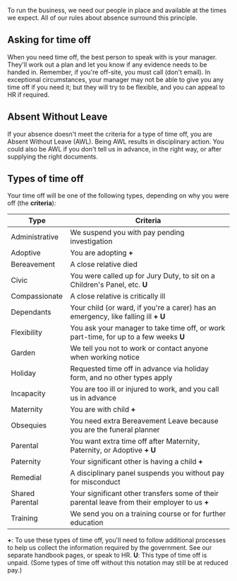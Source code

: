 To run the business, we need our people in place and available at the times we expect. All of our rules about absence surround this principle.

## Asking for time off

When you need time off, the best person to speak with is your manager. They'll work out a plan and let you know if any evidence needs to be handed in. Remember, if you're off-site, you must call (don't email). In exceptional circumstances, your manager may not be able to give you any time off if you need it; but they will try to be flexible, and you can appeal to HR if required.

## Absent Without Leave

If your absence doesn't meet the criteria for a type of time off, you are Absent Without Leave (AWL). Being AWL results in disciplinary action. You could also be AWL if you don't tell us in advance, in the right way, or after supplying the right documents.

## Types of time off

Your time off will be one of the following types, depending on why you were off (the **criteria**):

| Type | Criteria |
| --- | --- |
| Administrative | We suspend you with pay pending investigation |
| Adoptive | You are adopting **+** |
| Bereavement | A close relative died |
| Civic | You were called up for Jury Duty, to sit on a Children's Panel, etc. **U** |
| Compassionate | A close relative is critically ill |
| Dependants | Your child (or ward, if you're a carer) has an emergency, like falling ill **+** **U** |
| Flexibility | You ask your manager to take time off, or work part-time, for up to a few weeks **U** |
| Garden | We tell you not to work or contact anyone when working notice |
| Holiday | Requested time off in advance via holiday form, and no other types apply |
| Incapacity | You are too ill or injured to work, and you call us in advance |
| Maternity | You are with child **+** |
| Obsequies | You need extra Bereavement Leave because you are the funeral planner |
| Parental | You want extra time off after Maternity, Paternity, or Adoptive **+** **U** |
| Paternity | Your significant other is having a child **+** |
| Remedial | A disciplinary panel suspends you without pay for misconduct |
| Shared Parental | Your significant other transfers some of their parental leave from their employer to us **+** |
| Training | We send you on a training course or for further education |

**+**: To use these types of time off, you'll need to follow additional processes to help us collect the information required by the government. See our separate handbook pages, or speak to HR.
**U**: This type of time off is unpaid. (Some types of time off without this notation may still be at reduced pay.)
